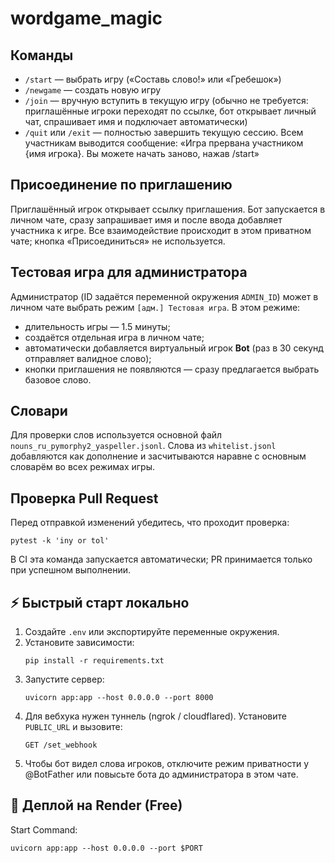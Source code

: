 # wordgame_magic

## Команды

- `/start` — выбрать игру («Составь слово!» или «Гребешок»)
- `/newgame` — создать новую игру
- `/join` — вручную вступить в текущую игру (обычно не требуется: приглашённые игроки переходят по ссылке, бот открывает личный чат, спрашивает имя и подключает автоматически)
- `/quit` или `/exit` — полностью завершить текущую сессию. Всем участникам выводится сообщение: «Игра прервана участником {имя игрока}. Вы можете начать заново, нажав /start»

## Присоединение по приглашению

Приглашённый игрок открывает ссылку приглашения. Бот запускается в личном чате, сразу запрашивает имя и после ввода добавляет участника к игре. Все взаимодействие происходит в этом приватном чате; кнопка «Присоединиться» не используется.

## Тестовая игра для администратора

Администратор (ID задаётся переменной окружения `ADMIN_ID`) может в личном чате выбрать
режим `[адм.] Тестовая игра`. В этом режиме:

- длительность игры — 1.5 минуты;
- создаётся отдельная игра в личном чате;
- автоматически добавляется виртуальный игрок **Bot** (раз в 30 секунд отправляет
  валидное слово);
- кнопки приглашения не появляются — сразу предлагается выбрать базовое слово.

## Словари

Для проверки слов используется основной файл `nouns_ru_pymorphy2_yaspeller.jsonl`. Слова
из `whitelist.jsonl` добавляются как дополнение и засчитываются наравне с основным
словарём во всех режимах игры.

## Проверка Pull Request

Перед отправкой изменений убедитесь, что проходит проверка:

```
pytest -k 'iny or tol'
```

В CI эта команда запускается автоматически; PR принимается только при успешном выполнении.


## ⚡ Быстрый старт локально

1. Создайте `.env` или экспортируйте переменные окружения.
2. Установите зависимости:
   ```
   pip install -r requirements.txt
   ```
3. Запустите сервер:
   ```
   uvicorn app:app --host 0.0.0.0 --port 8000
   ```
4. Для вебхука нужен туннель (ngrok / cloudflared).
   Установите `PUBLIC_URL` и вызовите:
   ```
   GET /set_webhook
   ```
5. Чтобы бот видел слова игроков, отключите режим приватности у @BotFather или повысьте бота до администратора в этом чате.

## 🚀 Деплой на Render (Free)

Start Command:

```
uvicorn app:app --host 0.0.0.0 --port $PORT
```
